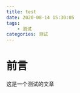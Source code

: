 ```yaml
---
title: test
date: 2020-08-14 15:30:05
tags:
    - 测试
categories: 测试
---
```

# 前言
这是一个测试的文章 

<!--more-->
